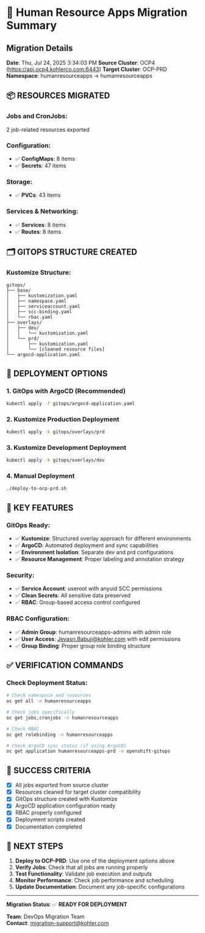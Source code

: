 # 🎉 Human Resource Apps Migration Summary

## Migration Details

**Date**: Thu, Jul 24, 2025  3:34:03 PM
**Source Cluster**: OCP4 (https://api.ocp4.kohlerco.com:6443)
**Target Cluster**: OCP-PRD 
**Namespace**: humanresourceapps -> humanresourceapps

## 📦 **RESOURCES MIGRATED**

### Jobs and CronJobs:
2 job-related resources exported

### Configuration:
- ✅ **ConfigMaps**: 8 items
- ✅ **Secrets**: 47 items

### Storage:
- ✅ **PVCs**: 43 items

### Services & Networking:
- ✅ **Services**: 8 items
- ✅ **Routes**: 8 items

## 🗂️ **GITOPS STRUCTURE CREATED**

### Kustomize Structure:
```
gitops/
├── base/
│   ├── kustomization.yaml
│   ├── namespace.yaml
│   ├── serviceaccount.yaml
│   ├── scc-binding.yaml
│   └── rbac.yaml
├── overlays/
│   ├── dev/
│   │   └── kustomization.yaml
│   └── prd/
│       ├── kustomization.yaml
│       └── [cleaned resource files]
└── argocd-application.yaml
```

## 🚀 **DEPLOYMENT OPTIONS**

### 1. GitOps with ArgoCD (Recommended)
```bash
kubectl apply -f gitops/argocd-application.yaml
```

### 2. Kustomize Production Deployment
```bash
kubectl apply -k gitops/overlays/prd
```

### 3. Kustomize Development Deployment
```bash
kubectl apply -k gitops/overlays/dev
```

### 4. Manual Deployment
```bash
./deploy-to-ocp-prd.sh
```

## 🔧 **KEY FEATURES**

### GitOps Ready:
- ✅ **Kustomize**: Structured overlay approach for different environments
- ✅ **ArgoCD**: Automated deployment and sync capabilities
- ✅ **Environment Isolation**: Separate dev and prd configurations
- ✅ **Resource Management**: Proper labeling and annotation strategy

### Security:
- ✅ **Service Account**: useroot with anyuid SCC permissions
- ✅ **Clean Secrets**: All sensitive data preserved
- ✅ **RBAC**: Group-based access control configured

### RBAC Configuration:
- ✅ **Admin Group**: humanresourceapps-admins with admin role
- ✅ **User Access**: Jeyasri.Babuji@kohler.com with edit permissions
- ✅ **Group Binding**: Proper group role binding structure

## ✅ **VERIFICATION COMMANDS**

### Check Deployment Status:
```bash
# Check namespace and resources
oc get all -n humanresourceapps

# Check jobs specifically
oc get jobs,cronjobs -n humanresourceapps

# Check RBAC
oc get rolebinding -n humanresourceapps

# Check ArgoCD sync status (if using ArgoCD)
oc get application humanresourceapps-prd -n openshift-gitops
```

## 🎯 **SUCCESS CRITERIA**

- [x] All jobs exported from source cluster
- [x] Resources cleaned for target cluster compatibility
- [x] GitOps structure created with Kustomize
- [x] ArgoCD application configuration ready
- [x] RBAC properly configured
- [x] Deployment scripts created
- [x] Documentation completed

## 📁 **NEXT STEPS**

1. **Deploy to OCP-PRD**: Use one of the deployment options above
2. **Verify Jobs**: Check that all jobs are running properly
3. **Test Functionality**: Validate job execution and outputs
4. **Monitor Performance**: Check job performance and scheduling
5. **Update Documentation**: Document any job-specific configurations

---

**Migration Status**: ✅ **READY FOR DEPLOYMENT**

**Team**: DevOps Migration Team  
**Contact**: migration-support@kohler.com
